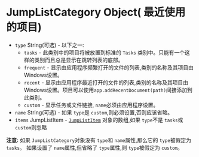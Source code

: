 # JumpListCategory Object( 最近使用的项目)

* `type` String(可选) - 以下之一:
  * `tasks`  - 此类别中的项目将被放置到标准的 `Tasks` 类别中。只能有一个这样的类别而且总是显示在跳转列表的底部。
  * `frequent`  - 显示由应用程序频繁打开的文件的列表,类别的名称及其项目由Windows设置。
  * `recent`  - 显示由应用程序最近打开的文件的列表,类别的名称及其项目由Windows设置。项目可以使用`app.addRecentDocument(path)`间接添加到此类别。
  * `custom`  - 显示任务或文件链接, `name`必须由应用程序设置。
* `name` String(可选) - 如果 `type`是 `custom`,则必须设置,否则应该省略。
* `items` JumpListItem [](可选) -   [`JumpListItem`](jump-list-item.md) 对象的数组,如果 `type`不是 `tasks`或 `custom`则忽略

 **注意:**
如果 `JumpListCategory`对象没有 `type`和 `name`属性,那么它的 `type`被假定为 `tasks`。
如果设置了 `name`属性,但省略了 `type`属性,则 `type`被假定为 `custom`。